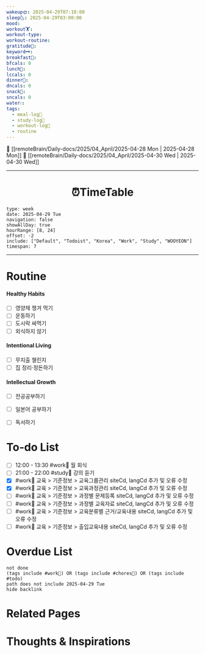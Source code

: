 ```yaml
---
wakeup🌞: 2025-04-29T07:10:00
sleep🌜: 2025-04-29T03:00:00
mood: 
workout🏋️: 
workout-type: 
workout-routine: 
gratitude🙏: 
keyword🗝️: 
breakfast🍳: 
bfcals: 0
lunch🍚: 
lccals: 0
dinner🥗: 
dncals: 0
snack🍬: 
sncals: 0
water💧: 
tags:
  - meal-log📝
  - study-log📓
  - workout-log💪
  - routine
---
```


🔺 [[remoteBrain/Daily-docs/2025/04_April/2025-04-28 Mon | 2025-04-28 Mon]]
🔻 [[remoteBrain/Daily-docs/2025/04_April/2025-04-30 Wed | 2025-04-30 Wed]]
___
<h1> <center>⏰TimeTable </center> </h1>

```gEvent
type: week
date: 2025-04-29 Tue
navigation: false
showAllDay: true
hourRange: [8, 24]
offset: -2
include: ["Default", "Todoist", "Korea", "Work", "Study", "WOOYEON"]
timespan: 7
```

--- 


# Routine 

####  Healthy Habits
- [ ] 영양제 챙겨 먹기
- [ ] 운동하기
- [ ] 도시락 싸먹기 
- [ ] 외식하지 않기 

####  Intentional Living 
- [ ] 무지출 챌린지 
- [ ] 집 정리·정돈하기

#### Intellectual Growth
- [ ] 전공공부하기
- [ ] 일본어 공부하기
- [ ] 독서하기



# To-do List

- [ ] 12:00 - 13:30 #work💼 월 회식
- [ ] 21:00 - 22:00 #study📓 강의 듣기
- [x] #work💼 교육 > 기준정보 > 교육그룹관리 siteCd, langCd 추가 및 오류 수정
- [x] #work💼 교육 > 기준정보 > 교육과정관리 siteCd, langCd 추가 및 오류 수정
- [ ] #work💼 교육 > 기준정보 > 과정별 문제등록 siteCd, langCd 추가 및 오류 수정 
- [ ] #work💼 교육 > 기준정보 > 과정별 교육자료 siteCd, langCd 추가 및 오류 수정 
- [ ] #work💼 교육 > 기준정보 > 교육분류별 근거/교육내용 siteCd, langCd 추가 및 오류 수정 
- [ ] #work💼 교육 > 기준정보 > 출입교육내용 siteCd, langCd 추가 및 오류 수정 

# Overdue List
```tasks
not done
(tags include #work💼) OR (tags include #chores🧺) OR (tags include #todo)
path does not include 2025-04-29 Tue
hide backlink
```

# Related Pages



# Thoughts & Inspirations

